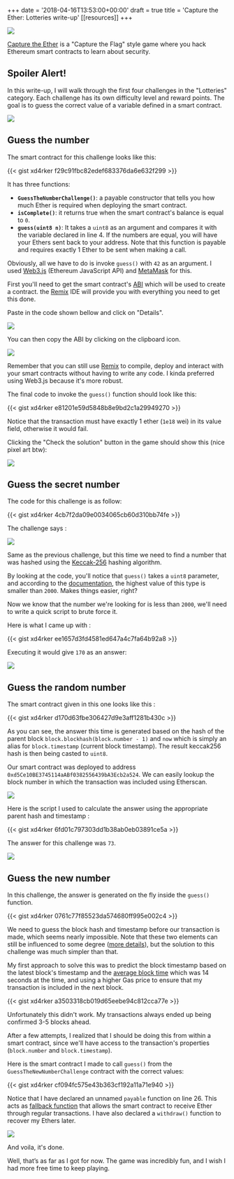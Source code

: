 +++
date = '2018-04-16T13:53:00+00:00'
draft = true
title = 'Capture the Ether: Lotteries write-up'
[[resources]]
+++

[![](images/image-1.png)](images/image-1.png)

[Capture the Ether](https://capturetheether.com/) is a "Capture the Flag" style game where you hack Ethereum smart contracts to learn about security.

## Spoiler Alert!

In this write-up, I will walk through the first four challenges in the "Lotteries" category. Each challenge has its own difficulty level and reward points. The goal is to guess the correct value of a variable defined in a smart contract.

[![](images/image-2.png)](images/image-2.png)

## Guess the number

The smart contract for this challenge looks like this:

{{< gist xd4rker f29c91fbc82edef683376da6e632f299 >}}

It has three functions:

- **`GuessTheNumberChallenge()`**: a payable constructor that tells you how much Ether is required when deploying the smart contract.
- **`isComplete()`**: it returns true when the smart contract's balance is equal to `0`.
- **`guess(uint8 n)`**: It takes a `uint8` as an argument and compares it with the variable declared in line 4. If the numbers are equal, you will have your Ethers sent back to your address. Note that this function is payable and requires exactly 1 Ether to be sent when making a call.

Obviously, all we have to do is invoke `guess()` with `42` as an argument. I used [Web3.js](https://github.com/ethereum/web3.js/) (Ethereum JavaScript API) and [MetaMask](https://metamask.io/) for this.

First you'll need to get the smart contract's [ABI](https://github.com/ethereum/wiki/wiki/Ethereum-Contract-ABI) which will be used to create a contract. the [Remix](http://remix.ethereum.org/) IDE will provide you with everything you need to get this done.

Paste in the code shown bellow and click on "Details".

[![](images/image-3.png)](images/image-3.png)

You can then copy the ABI by clicking on the clipboard icon.

[![](images/image-4.png)](images/image-4.png)

Remember that you can still use [Remix](http://remix.ethereum.org/) to compile, deploy and interact with your smart contracts without having to write any code. I kinda preferred using Web3.js because it's more robust.

The final code to invoke the `guess()` function should look like this:

{{< gist xd4rker e81201e59d5848b8e9bd2c1a29949270 >}}

Notice that the transaction must have exactly 1 ether (`1e18` wei) in its value field, otherwise it would fail.

Clicking the "Check the solution" button in the game should show this (nice pixel art btw):

[![](images/image-5.png)](images/image-5.png)

## Guess the secret number

The code for this challenge is as follow:

{{< gist xd4rker 4cb7f2da09e0034065cb60d310bb74fe >}}

The challenge says :

[![](images/image-6.png)](images/image-6.png)

Same as the previous challenge, but this time we need to find a number that was hashed using the [Keccak-256](https://keccak.team/) hashing algorithm.

By looking at the code, you'll notice that `guess()` takes a `uint8` parameter, and according to the [documentation](http://solidity.readthedocs.io/en/v0.4.21/types.html#type-deduction), the highest value of this type is smaller than `2000`. Makes things easier, right?

Now we know that the number we're looking for is less than `2000`, we'll need to write a quick script to brute force it.

Here is what I came up with :

{{< gist xd4rker ee1657d3fd4581ed647a4c7fa64b92a8 >}}

Executing it would give `170` as an answer:

[![](images/image-7.png)](images/image-7.png)

## Guess the random number

The smart contract given in this one looks like this :

{{< gist xd4rker d170d63fbe306427d9e3aff1281b430c >}}

As you can see, the answer this time is generated based on the hash of the parent block `block.blockhash(block.number - 1)` and `now` which is simply an alias for `block.timestamp` (current block timestamp). The result keccak256 hash is then being casted to `uint8`.

Our smart contract was deployed to address `0xd5Ce10BE3745114aABf0382556439bA3Ecb2a524`. We can easily lookup the block number in which the transaction was included using Etherscan.

[![](images/image-8.png)](images/image-8.png)

Here is the script I used to calculate the answer using the appropriate parent hash and timestamp :

{{< gist xd4rker 6fd01c797303dd1b38ab0eb03891ce5a >}}

The answer for this challenge was `73`.

[![](images/image-9.png)](images/image-9.png)

## Guess the new number

In this challenge, the answer is generated on the fly inside the `guess()` function.

{{< gist xd4rker 0761c77f85523da574680ff995e002c4 >}}

We need to guess the block hash and timestamp before our transaction is made, which seems nearly impossible. Note that these two elements can still be influenced to some degree ([more details](http://solidity.readthedocs.io/en/v0.4.21/units-and-global-variables.html#block-and-transaction-properties)), but the solution to this challenge was much simpler than that.

My first approach to solve this was to predict the block timestamp based on the latest block's timestamp and the [average block time](https://etherscan.io/chart/blocktime) which was 14 seconds at the time, and using a higher Gas price to ensure that my transaction is included in the next block.

{{< gist xd4rker a3503318cb019d65eebe94c812cca77e >}}

Unfortunately this didn't work. My transactions always ended up being confirmed 3-5 blocks ahead.

After a few attempts, I realized that I should be doing this from within a smart contract, since we'll have access to the transaction's properties (`block.number` and `block.timestamp`).

Here is the smart contract I made to call `guess()` from the `GuessTheNewNumberChallenge` contract with the correct values:

{{< gist xd4rker cf094fc575e43b363cf192a11a71e940 >}}

Notice that I have declared an unnamed `payable` function on line 26. This acts as [fallback function](http://solidity.readthedocs.io/en/v0.4.21/contracts.html#fallback-function) that allows the smart contract to receive Ether through regular transactions. I have also declared a `withdraw()` function to recover my Ethers later.

[![](images/image-10.png)](images/image-10.png)

And voila, it's done.

Well, that’s as far as I got for now. The game was incredibly fun, and I wish I had more free time to keep playing.
